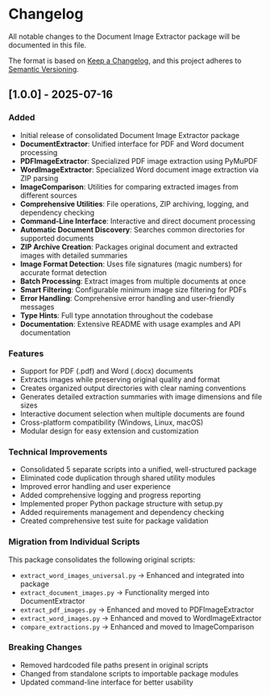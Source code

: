 # Changelog

All notable changes to the Document Image Extractor package will be documented in this file.

The format is based on [Keep a Changelog](https://keepachangelog.com/en/1.0.0/),
and this project adheres to [Semantic Versioning](https://semver.org/spec/v2.0.0.html).

## [1.0.0] - 2025-07-16

### Added
- Initial release of consolidated Document Image Extractor package
- **DocumentExtractor**: Unified interface for PDF and Word document processing
- **PDFImageExtractor**: Specialized PDF image extraction using PyMuPDF
- **WordImageExtractor**: Specialized Word document image extraction via ZIP parsing
- **ImageComparison**: Utilities for comparing extracted images from different sources
- **Comprehensive Utilities**: File operations, ZIP archiving, logging, and dependency checking
- **Command-Line Interface**: Interactive and direct document processing
- **Automatic Document Discovery**: Searches common directories for supported documents
- **ZIP Archive Creation**: Packages original document and extracted images with detailed summaries
- **Image Format Detection**: Uses file signatures (magic numbers) for accurate format detection
- **Batch Processing**: Extract images from multiple documents at once
- **Smart Filtering**: Configurable minimum image size filtering for PDFs
- **Error Handling**: Comprehensive error handling and user-friendly messages
- **Type Hints**: Full type annotation throughout the codebase
- **Documentation**: Extensive README with usage examples and API documentation

### Features
- Support for PDF (.pdf) and Word (.docx) documents
- Extracts images while preserving original quality and format
- Creates organized output directories with clear naming conventions
- Generates detailed extraction summaries with image dimensions and file sizes
- Interactive document selection when multiple documents are found
- Cross-platform compatibility (Windows, Linux, macOS)
- Modular design for easy extension and customization

### Technical Improvements
- Consolidated 5 separate scripts into a unified, well-structured package
- Eliminated code duplication through shared utility modules
- Improved error handling and user experience
- Added comprehensive logging and progress reporting
- Implemented proper Python package structure with setup.py
- Added requirements management and dependency checking
- Created comprehensive test suite for package validation

### Migration from Individual Scripts
This package consolidates the following original scripts:
- `extract_word_images_universal.py` → Enhanced and integrated into package
- `extract_document_images.py` → Functionality merged into DocumentExtractor
- `extract_pdf_images.py` → Enhanced and moved to PDFImageExtractor
- `extract_word_images.py` → Enhanced and moved to WordImageExtractor  
- `compare_extractions.py` → Enhanced and moved to ImageComparison

### Breaking Changes
- Removed hardcoded file paths present in original scripts
- Changed from standalone scripts to importable package modules
- Updated command-line interface for better usability
